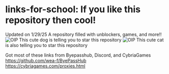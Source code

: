 # links-for-school: If you like this repository then cool!
Updated on 1/29/25  A repository filled with unblockers, games, and more!! 
![OIP](https://github.com/user-attachments/assets/254301e1-791c-43e7-885c-91227faf7225) 
This cute dog is telling you to star this repository              ![OIP](https://github.com/user-attachments/assets/d804bfad-867d-49af-8f6f-96af29e98fe0)
This cute cat is also telling you to star this repository

Got most of these links from Byepasshub, Discord, and CybriaGames
https://github.com/wea-f/ByePassHub https://cybriagames.com/proxies.html
